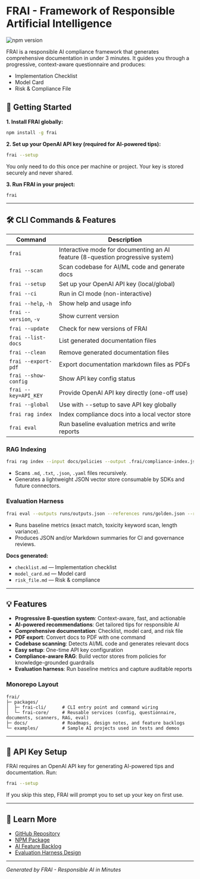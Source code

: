# FRAI - Framework of Responsible Artificial Intelligence

![npm version](https://img.shields.io/npm/v/frai)

FRAI is a responsible AI compliance framework that generates comprehensive documentation in under 3 minutes. It guides you through a progressive, context-aware questionnaire and produces:
- Implementation Checklist
- Model Card
- Risk & Compliance File

## 🚀 Getting Started

**1. Install FRAI globally:**
```bash
npm install -g frai
```

**2. Set up your OpenAI API key (required for AI-powered tips):**
```bash
frai --setup
```
You only need to do this once per machine or project. Your key is stored securely and never shared.

**3. Run FRAI in your project:**
```bash
frai
```

---

## 🛠️ CLI Commands & Features

| Command                | Description |
|------------------------|-------------|
| `frai`                 | Interactive mode for documenting an AI feature (8-question progressive system) |
| `frai --scan`          | Scan codebase for AI/ML code and generate docs |
| `frai --setup`         | Set up your OpenAI API key (local/global) |
| `frai --ci`            | Run in CI mode (non-interactive) |
| `frai --help`, `-h`    | Show help and usage info |
| `frai --version`, `-v` | Show current version |
| `frai --update`        | Check for new versions of FRAI |
| `frai --list-docs`     | List generated documentation files |
| `frai --clean`         | Remove generated documentation files |
| `frai --export-pdf`    | Export documentation markdown files as PDFs |
| `frai --show-config`   | Show API key config status |
| `frai --key=API_KEY`   | Provide OpenAI API key directly (one-off use) |
| `frai --global`        | Use with --setup to save API key globally |
| `frai rag index`       | Index compliance docs into a local vector store |
| `frai eval`            | Run baseline evaluation metrics and write reports |

### RAG Indexing

```bash
frai rag index --input docs/policies --output .frai/compliance-index.json --chunk-size 400
```
- Scans `.md`, `.txt`, `.json`, `.yaml` files recursively.
- Generates a lightweight JSON vector store consumable by SDKs and future connectors.

### Evaluation Harness

```bash
frai eval --outputs runs/outputs.json --references runs/golden.json --report reports/eval --format markdown
```
- Runs baseline metrics (exact match, toxicity keyword scan, length variance).
- Produces JSON and/or Markdown summaries for CI and governance reviews.

**Docs generated:**
- `checklist.md`      — Implementation checklist
- `model_card.md`     — Model card
- `risk_file.md`      — Risk & compliance

---

## 💡 Features
- **Progressive 8-question system**: Context-aware, fast, and actionable
- **AI-powered recommendations**: Get tailored tips for responsible AI
- **Comprehensive documentation**: Checklist, model card, and risk file
- **PDF export**: Convert docs to PDF with one command
- **Codebase scanning**: Detects AI/ML code and generates relevant docs
- **Easy setup**: One-time API key configuration
- **Compliance-aware RAG**: Build vector stores from policies for knowledge-grounded guardrails
- **Evaluation harness**: Run baseline metrics and capture auditable reports

### Monorepo Layout

```
frai/
├─ packages/
│  ├─ frai-cli/      # CLI entry point and command wiring
│  └─ frai-core/     # Reusable services (config, questionnaire, documents, scanners, RAG, eval)
├─ docs/             # Roadmaps, design notes, and feature backlogs
└─ examples/         # Sample AI projects used in tests and demos
```

---

## 🔑 API Key Setup
FRAI requires an OpenAI API key for generating AI-powered tips and documentation. Run:
```bash
frai --setup
```
If you skip this step, FRAI will prompt you to set up your key on first use.

---

## 📖 Learn More
- [GitHub Repository](https://github.com/sebastianbuzdugan/frai)
- [NPM Package](https://www.npmjs.com/package/frai)
- [AI Feature Backlog](docs/ai_feature_backlog.md)
- [Evaluation Harness Design](docs/eval_harness_design.md)

---

*Generated by FRAI - Responsible AI in Minutes* 
